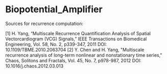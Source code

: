 # Biopotential_Amplifier


Sources for recurrence computation:

[1] H. Yang, “Multiscale Recurrence Quantification Analysis of Spatial Vectorcardiogram (VCG)
Signals,” IEEE Transactions on Biomedical Engineering, Vol. 58, No. 2, p339-347, 2011
DOI: 10.1109/TBME.2010.2063704
[2] Y. Chen and H. Yang, "Multiscale recurrence analysis of long-term nonlinear and
nonstationary time series," Chaos, Solitons and Fractals, Vol. 45, No. 7, p978-987, 2012
DOI: 10.1016/j.chaos.2012.03.013

